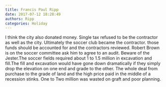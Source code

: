 ```yaml
---
title: Francis Paul Ripp
date: 2017-07-12 18:28:49
authors: Ripp
categories: Holiday
---
```


 I think the city also donated money. Single tax refused to be the contractor as well as the city. Ultimately the soccer club became the contractor. those funds should be accounted for and the contractors reviewed. Robert Brown is on the soccer committee ask him to agree to an audit. Beware of the Jester.The soccer fields required about 1 to 1.5 million in excavation and fill.The fill and excavation would have gone down dramatically if they simply drop the elevation on one end and grade to the other. The whole deal from purchase to the grade of land and the high price paid in the middle of a recession stinks. One to Two million was wasted on graft and poor planning.